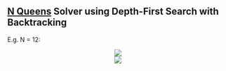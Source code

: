 ## [N Queens](https://en.wikipedia.org/wiki/Eight_queens_puzzle) Solver using Depth-First Search with Backtracking

E.g. N = 12:

<p align="center">
	<img src="output.gif"/>
	<br>
	<img src="backtracks.png"/>
</p>
